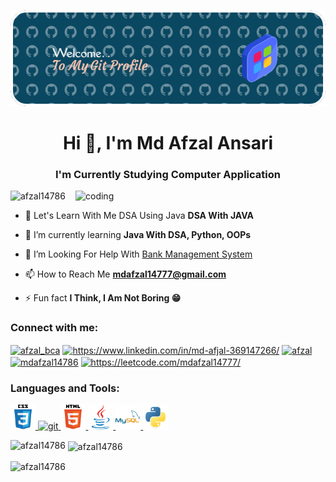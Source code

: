 ![Header](https://github.com/Afzal14786/Afzal14786/blob/main/github-header-image.png)
<h1 align="center">Hi 👋, I'm Md Afzal Ansari</h1>
<h3 align="center">I'm Currently Studying Computer Application</h3>

<img align="right" alt="coding" width="400px" src="https://images.squarespace-cdn.com/content/v1/5769fc401b631bab1addb2ab/1541580611624-TE64QGKRJG8SWAIUS7NS/ke17ZwdGBToddI8pDm48kPoswlzjSVMM-SxOp7CV59BZw-zPPgdn4jUwVcJE1ZvWQUxwkmyExglNqGp0IvTJZamWLI2zvYWH8K3-s_4yszcp2ryTI0HqTOaaUohrI8PI6FXy8c9PWtBlqAVlUS5izpdcIXDZqDYvprRqZ29Pw0o/coding-freak.gif">

<p align="left"> <img src="https://komarev.com/ghpvc/?username=afzal14786&label=Profile%20views&color=0e75b6&style=flat" alt="afzal14786" /> </p>

- 🔭 Let's Learn With Me DSA Using Java **DSA With JAVA**

- 🌱 I’m currently learning **Java With DSA, Python, OOPs**

- 🤝 I’m Looking For Help With [Bank Management System](https://github.com/Afzal14786/Bank_Management_System)

- 📫 How to Reach Me **mdafzal14777@gmail.com**

- ⚡ Fun fact **I Think, I Am Not Boring 😁**

<h3 align="left">Connect with me:</h3>
<p align="left">
<a href="https://twitter.com/afzal_bca" target="blank"><img align="center" src="https://raw.githubusercontent.com/rahuldkjain/github-profile-readme-generator/master/src/images/icons/Social/twitter.svg" alt="afzal_bca" height="30" width="40" /></a>
<a href="https://linkedin.com/in/https://www.linkedin.com/in/md-afjal-369147266/" target="blank"><img align="center" src="https://raw.githubusercontent.com/rahuldkjain/github-profile-readme-generator/master/src/images/icons/Social/linked-in-alt.svg" alt="https://www.linkedin.com/in/md-afjal-369147266/" height="30" width="40" /></a>
<a href="https://fb.com/afzal" target="blank"><img align="center" src="https://raw.githubusercontent.com/rahuldkjain/github-profile-readme-generator/master/src/images/icons/Social/facebook.svg" alt="afzal" height="30" width="40" /></a>
<a href="https://instagram.com/mdafzal14786" target="blank"><img align="center" src="https://raw.githubusercontent.com/rahuldkjain/github-profile-readme-generator/master/src/images/icons/Social/instagram.svg" alt="mdafzal14786" height="30" width="40" /></a>
<a href="https://www.leetcode.com/https://leetcode.com/mdafzal14777/" target="blank"><img align="center" src="https://raw.githubusercontent.com/rahuldkjain/github-profile-readme-generator/master/src/images/icons/Social/leet-code.svg" alt="https://leetcode.com/mdafzal14777/" height="30" width="40" /></a>
</p>

<h3 align="left">Languages and Tools:</h3>
<p align="left"> <a href="https://www.w3schools.com/css/" target="_blank" rel="noreferrer"> <img src="https://raw.githubusercontent.com/devicons/devicon/master/icons/css3/css3-original-wordmark.svg" alt="css3" width="40" height="40"/> </a> <a href="https://git-scm.com/" target="_blank" rel="noreferrer"> <img src="https://www.vectorlogo.zone/logos/git-scm/git-scm-icon.svg" alt="git" width="40" height="40"/> </a> <a href="https://www.w3.org/html/" target="_blank" rel="noreferrer"> <img src="https://raw.githubusercontent.com/devicons/devicon/master/icons/html5/html5-original-wordmark.svg" alt="html5" width="40" height="40"/> </a> <a href="https://www.java.com" target="_blank" rel="noreferrer"> <img src="https://raw.githubusercontent.com/devicons/devicon/master/icons/java/java-original.svg" alt="java" width="40" height="40"/> </a> <a href="https://www.mysql.com/" target="_blank" rel="noreferrer"> <img src="https://raw.githubusercontent.com/devicons/devicon/master/icons/mysql/mysql-original-wordmark.svg" alt="mysql" width="40" height="40"/> </a> <a href="https://www.python.org" target="_blank" rel="noreferrer"> <img src="https://raw.githubusercontent.com/devicons/devicon/master/icons/python/python-original.svg" alt="python" width="40" height="40"/> </a> </p>

<p><img align="left" src="https://github-readme-stats.vercel.app/api/top-langs?username=afzal14786&show_icons=true&locale=en&layout=compact" alt="afzal14786" /></p>

<p>&nbsp;<img align="center" src="https://github-readme-stats.vercel.app/api?username=afzal14786&show_icons=true&locale=en" alt="afzal14786" /></p>

<p><img align="center" src="https://github-readme-streak-stats.herokuapp.com/?user=afzal14786&" alt="afzal14786" /></p>
